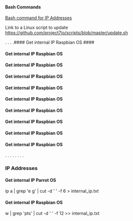 #### Bash Commands ####
[Bash command for IP Addresses](#heading-2 "Bash commands for IP addresses")

Link to a Linux script to update https://github.com/project7io/scripts/blob/master/update.sh 




.
.
.
.#### Get internal IP Raspbian OS ####
#### Get internal IP Raspbian OS ####
#### Get internal IP Raspbian OS ####

#### Get internal IP Raspbian OS ####

#### Get internal IP Raspbian OS ####

#### Get internal IP Raspbian OS ####

#### Get internal IP Raspbian OS ####

#### Get internal IP Raspbian OS ####

#### Get internal IP Raspbian OS ####

#### Get internal IP Raspbian OS ####
.
.
.
.
.
.
.
.
### IP Addresses ###
#### Get internal IP Parrot OS ####
ip a | grep 'e g' | cut -d ' ' -f 6 > internal_ip.txt 

#### Get internal IP Raspbian OS ####
w | grep 'pts' | cut -d ' ' -f 12 >> internal_ip.txt 

